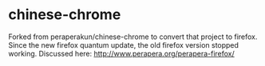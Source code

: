 # chinese-chrome

Forked from peraperakun/chinese-chrome to convert that project to firefox. Since the new firefox quantum update, the old firefox version stopped working. 
Discussed here: http://www.perapera.org/perapera-firefox/
